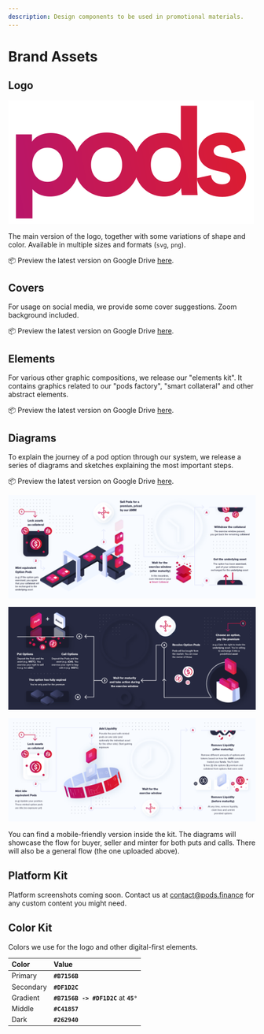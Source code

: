 ```yaml
---
description: Design components to be used in promotional materials.
---
```


# Brand Assets

## Logo

![Suggested version](../.gitbook/assets/logo-gradient-2%20%281%29.svg)

The main version of the logo, together with some variations of shape and color. Available in multiple sizes and formats \(`svg`, `png`\). 

📦 Preview the latest version on Google Drive [here](https://drive.google.com/drive/folders/1J_yHuhw1G9t1izzt7O5ybIGWVfFGFTgh?usp=sharing).

## Covers

For usage on social media, we provide some cover suggestions. Zoom background included. 

📦 Preview the latest version on Google Drive [here](https://drive.google.com/drive/folders/1ZemWz1abmBQgHXHh3pQnHab0ZUknzQOf?usp=sharing).

## Elements

For various other graphic compositions, we release our "elements kit". It contains graphics related to our "pods factory", "smart collateral" and other abstract elements. 

📦 Preview the latest version on Google Drive [here](https://drive.google.com/drive/folders/1sSx28bDUgd8JZA8W5NkG1wz-LfLLHu12?usp=sharing).

## Diagrams

To explain the journey of a pod option through our system, we release a series of diagrams and sketches explaining the most important steps. 

📦 Preview the latest version on Google Drive [here](https://drive.google.com/drive/folders/11w1Ru_e7G60HuCrKrdWPaG9JqEmAEnZS?usp=sharing). 

![Option seller preview \(general\)](../.gitbook/assets/seller_general.png)

![Option buyer preview \(general\)](../.gitbook/assets/buyer_general.png)

![Minter preview \(general\)](../.gitbook/assets/minter_general_2x.png)

You can find a mobile-friendly version inside the kit. The diagrams will showcase the flow for buyer, seller and minter for both puts and calls. There will also be a general flow \(the one uploaded above\). 

## Platform Kit

Platform screenshots coming soon. Contact us at contact@pods.finance for any custom content you might need.

## Color Kit

Colors we use for the logo and other digital-first elements.

| Color | Value |
| :--- | :--- |
| Primary | **`#B7156B`** |
| Secondary | **`#DF1D2C`** |
| Gradient | **`#B7156B -> #DF1D2C`** at **`45°`** |
| Middle | **`#C41857`** |
| Dark | **`#262940`** |

